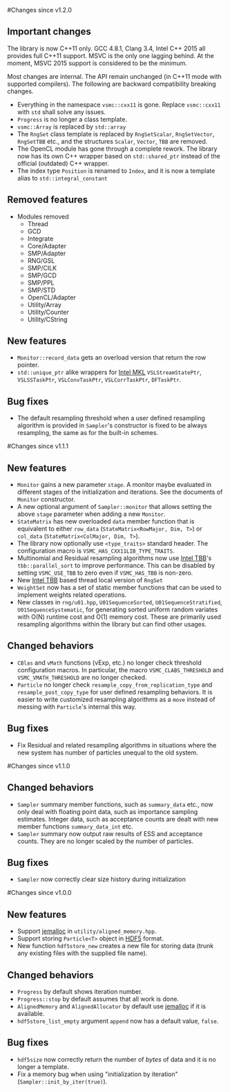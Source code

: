#Changes since v1.2.0

## Important changes

The library is now C++11 only. GCC 4.8.1, Clang 3.4, Intel C++ 2015 all
provides full C++11 support. MSVC is the only one lagging behind. At the
moment, MSVC 2015 support is considered to be the minimum.

Most changes are internal. The API remain unchanged (in C++11 mode with
supported compilers). The following are backward compatibility breaking
changes.

* Everything in the namespace `vsmc::cxx11` is gone. Replace `vsmc::cxx11` with
  `std` shall solve any issues.
* `Progress` is no longer a class template.
* `vsmc::Array` is replaced by `std::array`
* The `RngSet` class template is replaced by `RngSetScalar`, `RngSetVector`,
  `RngSetTBB` etc., and the structures `Scalar`, `Vector`, `TBB` are removed.
* The OpenCL module has gone through a complete rework. The library now has
  its own C++ wrapper based on `std::shared_ptr` instead of the official
  (outdated) C++ wrapper.
* The index type `Position` is renamed to `Index`, and it is now a template
  alias to `std::integral_constant`

## Removed features

* Modules removed
  - Thread
  - GCD
  - Integrate
  - Core/Adapter
  - SMP/Adapter
  - RNG/GSL
  - SMP/CILK
  - SMP/GCD
  - SMP/PPL
  - SMP/STD
  - OpenCL/Adapter
  - Utility/Array
  - Utility/Counter
  - Utility/CString

## New features

* `Monitor::record_data` gets an overload version that return the row pointer.
* `std::unique_ptr` alike wrappers for [Intel MKL][MKL] `VSLStreamStatePtr`,
  `VSLSSTaskPtr`, `VSLConvTaskPtr`, `VSLCorrTaskPtr`, `DFTaskPtr`.

## Bug fixes

* The default resampling threshold when a user defined resampling algorithm is
  provided in `Sampler`'s constructor is fixed to be always resampling, the
  same as for the built-in schemes.

#Changes since v1.1.1

## New features

* `Monitor` gains a new parameter `stage`. A monitor maybe evaluated in
  different stages of the initialization and iterations. See the documents of
  `Monitor` constructor.
* A new optional argument of `Sampler::monitor` that allows setting the above
  `stage` parameter when adding a new `Monitor`.
* `StateMatrix` has new overloaded `data` member function that is equivalent to
  either `row_data` (`StateMatrix<RowMajor, Dim, T>`) or `col_data`
  (`StateMatrix<ColMajor, Dim, T>`).
* The library now optionally use `<type_traits>` standard header. The
  configuration macro is `VSMC_HAS_CXX11LIB_TYPE_TRAITS`.
* Multinomial and Residual resampling algorithms now use [Intel TBB][TBB]'s
  `tbb::parallel_sort` to improve performance. This can be disabled by setting
  `VSMC_USE_TBB` to zero even if `VSMC_HAS_TBB` is non-zero.
* New [Intel TBB][TBB] based thread local version of `RngSet`
* `WeightSet` now has a set of static member functions that can be used to
  implement weights related operations.
* New classes in `rng/u01.hpp`, `U01SequenceSorted`, `U01SequenceStratified`,
  `U01SequenceSystematic`, for generating sorted uniform random variates with
  O(N) runtime cost and O(1) memory cost. These are primarily used resampling
  algorithms within the library but can find other usages.

## Changed behaviors

* `CBlas` and `vMath` functions (vExp, etc.) no longer check threshold
  configuration macros. In particular, the macro `VSMC_CLABS_THRESHOLD` and
  `VSMC_VMATH_THRESHOLD` are no longer checked.
* `Particle` no longer check `resample_copy_from_replication_type` and
  `resample_post_copy_type` for user defined resampling behaviors. It is easier
  to write customized resampling algorithms as a `move` instead of messing with
  `Particle`'s internal this way.

## Bug fixes

* Fix Residual and related resampling algorithms in situations where the new
  system has number of particles unequal to the old system.

#Changes since v1.1.0

## Changed behaviors

* `Sampler` summary member functions, such as `summary_data` etc., now only
  deal with floating point data, such as importance sampling estimates. Integer
  data, such as acceptance counts are dealt with new member functions
  `summary_data_int` etc.
* `Sampler` summary now output raw results of ESS and acceptance counts. They
  are no longer scaled by the number of particles.

## Bug fixes

* `Sampler` now correctly clear size history during initialization

#Changes since v1.0.0

## New features

* Support [jemalloc][jemalloc] in `utility/aligned_memory.hpp`.
* Support storing `Particle<T>` object in [HDF5][HDF5] format.
* New function `hdf5store_new` creates a new file for storing data (trunk
  any existing files with the supplied file name).

## Changed behaviors

* `Progress` by default shows iteration number.
* `Progress::stop` by default assumes that all work is done.
* `AlignedMemory` and `AlignedAllocator` by default use [jemalloc][jemalloc] if
  it is available.
* `hdf5store_list_empty` argument `append` now has a default value, `false`.

## Bug fixes

* `hdf5size` now correctly return the number of *bytes* of data and it is no
  longer a template.
* Fix a memory bug when using "initialization by iteration"
  (`Sampler::init_by_iter(true)`).

[HDF5]: http://www.hdfgroup.org/HDF5/
[MKL]: https://software.intel.com/en-us/intel-mkl/
[TBB]: https://www.threadingbuildingblocks.org
[jemalloc]: http://www.canonware.com/jemalloc/

